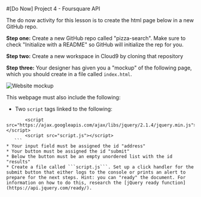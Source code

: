 #[Do Now] Project 4  - Foursquare API

The do now activity for this lesson is to create the html page below in a new GitHub repo.

**Step one:** Create a new GitHub repo called "pizza-search". Make sure to check "Initialize with a README" so GitHub will initialize the rep for you.

**Step two:** Create a new workspace in Cloud9 by cloning that repository

**Step three:** Your designer has given you a "mockup" of the following page, which you should create in a file called ```index.html```.

![Website mockup](http://cl.ly/2u2j1f2a2W1B/Screen%20Shot%202015-12-09%20at%202.39.41%20PM.png)

This webpage must also include the following:  

* Two ```script``` tags linked to the following:  

 ```
        <script src="https://ajax.googleapis.com/ajax/libs/jquery/2.1.4/jquery.min.js"></script>
        <script src="script.js"></script>
 	``` 
* Your input field must be assigned the id "address"
* Your button must be assigned the id "submit"
* Below the button must be an empty unordered list with the id "results"
* Create a file called ```script.js```. Set up a click handler for the submit button that either logs to the console or prints an alert to prepare for the next steps. Hint: you can "ready" the document. For information on how to do this, research the [jQuery ready function](https://api.jquery.com/ready/).  

